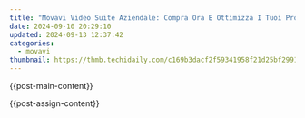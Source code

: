 ```yaml
---
title: "Movavi Video Suite Aziendale: Compra Ora E Ottimizza I Tuoi Progetti Video!"
date: 2024-09-10 20:29:10
updated: 2024-09-13 12:37:42
categories:
  - movavi
thumbnail: https://thmb.techidaily.com/c169b3dacf2f59341958f21d25bf2991aa2ae1cdaf45a12a73275ef22646d781.jpg
---
```


{{post-main-content}}

<ins class="adsbygoogle"
     style="display:block"
     data-ad-format="autorelaxed"
     data-ad-client="ca-pub-7571918770474297"
     data-ad-slot="1223367746"></ins>

{{post-assign-content}}

<ins class="adsbygoogle"
     style="display:block"
     data-ad-client="ca-pub-7571918770474297"
     data-ad-slot="8358498916"
     data-ad-format="auto"
     data-full-width-responsive="true"></ins>
